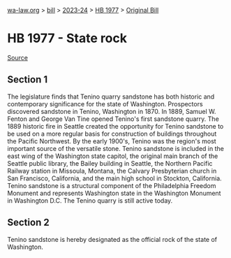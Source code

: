 [wa-law.org](/) > [bill](/bill/) > [2023-24](/bill/2023-24/) > [HB 1977](/bill/2023-24/hb/1977/) > [Original Bill](/bill/2023-24/hb/1977/1/)

# HB 1977 - State rock

[Source](http://lawfilesext.leg.wa.gov/biennium/2023-24/Pdf/Bills/House%20Bills/1977.pdf)

## Section 1
The legislature finds that Tenino quarry sandstone has both historic and contemporary significance for the state of Washington. Prospectors discovered sandstone in Tenino, Washington in 1870. In 1889, Samuel W. Fenton and George Van Tine opened Tenino's first sandstone quarry. The 1889 historic fire in Seattle created the opportunity for Tenino sandstone to be used on a more regular basis for construction of buildings throughout the Pacific Northwest. By the early 1900's, Tenino was the region's most important source of the versatile stone. Tenino sandstone is included in the east wing of the Washington state capitol, the original main branch of the Seattle public library, the Bailey building in Seattle, the Northern Pacific Railway station in Missoula, Montana, the Calvary Presbyterian church in San Francisco, California, and the main high school in Stockton, California. Tenino sandstone is a structural component of the Philadelphia Freedom Monument and represents Washington state in the Washington Monument in Washington D.C. The Tenino quarry is still active today.

## Section 2
Tenino sandstone is hereby designated as the official rock of the state of Washington.
